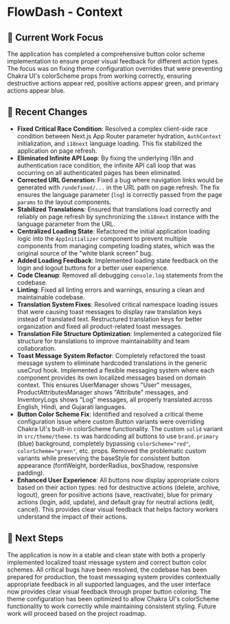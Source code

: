 # FlowDash - Context

## 🎯 **Current Work Focus**
The application has completed a comprehensive button color scheme implementation to ensure proper visual feedback for different action types. The focus was on fixing theme configuration overrides that were preventing Chakra UI's colorScheme props from working correctly, ensuring destructive actions appear red, positive actions appear green, and primary actions appear blue.

## 🔄 **Recent Changes**
- **Fixed Critical Race Condition**: Resolved a complex client-side race condition between Next.js App Router parameter hydration, `AuthContext` initialization, and `i18next` language loading. This fix stabilized the application on page refresh.
- **Eliminated Infinite API Loop**: By fixing the underlying i18n and authentication race condition, the infinite API call loop that was occurring on all authenticated pages has been eliminated.
- **Corrected URL Generation**: Fixed a bug where navigation links would be generated with `/undefined/...` in the URL path on page refresh. The fix ensures the language parameter (`lng`) is correctly passed from the page `params` to the layout components.
- **Stabilized Translations**: Ensured that translations load correctly and reliably on page refresh by synchronizing the `i18next` instance with the language parameter from the URL.
- **Centralized Loading State**: Refactored the initial application loading logic into the `AppInitializer` component to prevent multiple components from managing competing loading states, which was the original source of the "white blank screen" bug.
- **Added Loading Feedback**: Implemented loading state feedback on the login and logout buttons for a better user experience.
- **Code Cleanup**: Removed all debugging `console.log` statements from the codebase.
- **Linting**: Fixed all linting errors and warnings, ensuring a clean and maintainable codebase.
- **Translation System Fixes**: Resolved critical namespace loading issues that were causing toast messages to display raw translation keys instead of translated text. Restructured translation keys for better organization and fixed all product-related toast messages.
- **Translation File Structure Optimization**: Implemented a categorized file structure for translations to improve maintainability and team collaboration.
- **Toast Message System Refactor**: Completely refactored the toast message system to eliminate hardcoded translations in the generic useCrud hook. Implemented a flexible messaging system where each component provides its own localized messages based on domain context. This ensures UserManager shows "User" messages, ProductAttributesManager shows "Attribute" messages, and InventoryLogs shows "Log" messages, all properly translated across English, Hindi, and Gujarati languages.
- **Button Color Scheme Fix**: Identified and resolved a critical theme configuration issue where custom Button variants were overriding Chakra UI's built-in colorScheme functionality. The custom `solid` variant in `src/theme/theme.ts` was hardcoding all buttons to use `brand.primary` (blue) background, completely bypassing `colorScheme="red"`, `colorScheme="green"`, etc. props. Removed the problematic custom variants while preserving the baseStyle for consistent button appearance (fontWeight, borderRadius, boxShadow, responsive padding).
- **Enhanced User Experience**: All buttons now display appropriate colors based on their action types: red for destructive actions (delete, archive, logout), green for positive actions (save, reactivate), blue for primary actions (login, add, update), and default gray for neutral actions (edit, cancel). This provides clear visual feedback that helps factory workers understand the impact of their actions.

## 🚀 **Next Steps**
The application is now in a stable and clean state with both a properly implemented localized toast message system and correct button color schemes. All critical bugs have been resolved, the codebase has been prepared for production, the toast messaging system provides contextually appropriate feedback in all supported languages, and the user interface now provides clear visual feedback through proper button coloring. The theme configuration has been optimized to allow Chakra UI's colorScheme functionality to work correctly while maintaining consistent styling. Future work will proceed based on the project roadmap.